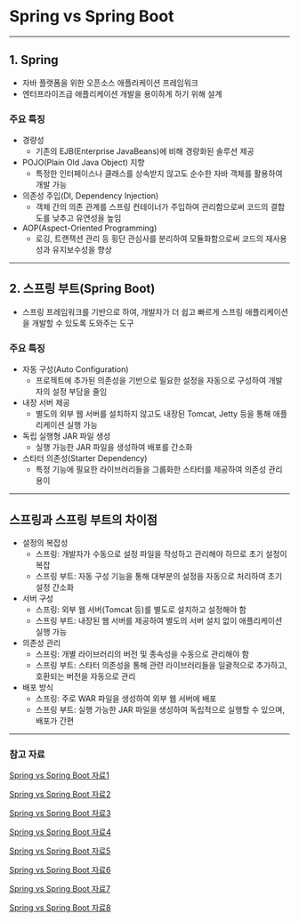 # Spring vs Spring Boot

---

## 1. Spring

* 자바 플랫폼을 위한 오픈소스 애플리케이션 프레임워크
* 엔터프라이즈급 애플리케이션 개발을 용이하게 하기 위해 설계

### 주요 특징
* 경량성
  * 기존의 EJB(Enterprise JavaBeans)에 비해 경량화된 솔루션 제공 
* POJO(Plain Old Java Object) 지향
  * 특정한 인터페이스나 클래스를 상속받지 않고도 순수한 자바 객체를 활용하여 개발 가능 
* 의존성 주입(DI, Dependency Injection)
  * 객체 간의 의존 관계를 스프링 컨테이너가 주입하여 관리함으로써 코드의 결합도를 낮추고 유연성을 높임 
* AOP(Aspect-Oriented Programming)
  * 로깅, 트랜잭션 관리 등 횡단 관심사를 분리하여 모듈화함으로써 코드의 재사용성과 유지보수성을 향상

---

## 2. 스프링 부트(Spring Boot)

* 스프링 프레임워크를 기반으로 하여, 개발자가 더 쉽고 빠르게 스프링 애플리케이션을 개발할 수 있도록 도와주는 도구

### 주요 특징

* 자동 구성(Auto Configuration)
  * 프로젝트에 추가된 의존성을 기반으로 필요한 설정을 자동으로 구성하여 개발자의 설정 부담을 줄임 
* 내장 서버 제공
  * 별도의 외부 웹 서버를 설치하지 않고도 내장된 Tomcat, Jetty 등을 통해 애플리케이션 실행 가능 
* 독립 실행형 JAR 파일 생성
  * 실행 가능한 JAR 파일을 생성하여 배포를 간소화 
* 스타터 의존성(Starter Dependency)
  * 특정 기능에 필요한 라이브러리들을 그룹화한 스타터를 제공하여 의존성 관리 용이

---

## 스프링과 스프링 부트의 차이점

* 설정의 복잡성 
  * 스프링: 개발자가 수동으로 설정 파일을 작성하고 관리해야 하므로 초기 설정이 복잡 
  * 스프링 부트: 자동 구성 기능을 통해 대부분의 설정을 자동으로 처리하여 초기 설정 간소화
* 서버 구성 
  * 스프링: 외부 웹 서버(Tomcat 등)를 별도로 설치하고 설정해야 함 
  * 스프링 부트: 내장된 웹 서버를 제공하여 별도의 서버 설치 없이 애플리케이션 실행 가능 
* 의존성 관리 
  * 스프링: 개별 라이브러리의 버전 및 종속성을 수동으로 관리해야 함 
  * 스프링 부트: 스타터 의존성을 통해 관련 라이브러리들을 일괄적으로 추가하고, 호환되는 버전을 자동으로 관리 
* 배포 방식 
  * 스프링: 주로 WAR 파일을 생성하여 외부 웹 서버에 배포 
  * 스프링 부트: 실행 가능한 JAR 파일을 생성하여 독립적으로 실행할 수 있으며, 배포가 간편



---

### 참고 자료


[Spring vs Spring Boot 자료1](https://seung-seok.tistory.com/entry/Spring-%EA%B3%BC-SpringBoot-%EC%9D%98-%EC%B0%A8%EC%9D%B4%EC%A0%90)

[Spring vs Spring Boot 자료2](https://www.inflearn.com/blogs/3315?srsltid=AfmBOorz55cjDVjqr7uymWnSEe7N3BB3qUJtM_YYK76uD2jTZd1h9Wug)

[Spring vs Spring Boot 자료3](https://velog.io/%40ksu9704/Spring-VS-SpringBoot)

[Spring vs Spring Boot 자료4](https://velog.io/%40jjeongdong/Spring-Spring%EA%B3%BC-SpringBoot-%EC%B0%A8%EC%9D%B4%EC%A0%90)

[Spring vs Spring Boot 자료5](https://brunch.co.kr/%40%407Lw6/8)

[Spring vs Spring Boot 자료6](https://codingnight.tistory.com/46)

[Spring vs Spring Boot 자료7](https://yamyam-spaghetti.tistory.com/56)

[Spring vs Spring Boot 자료8](https://darrenlog.tistory.com/43)
